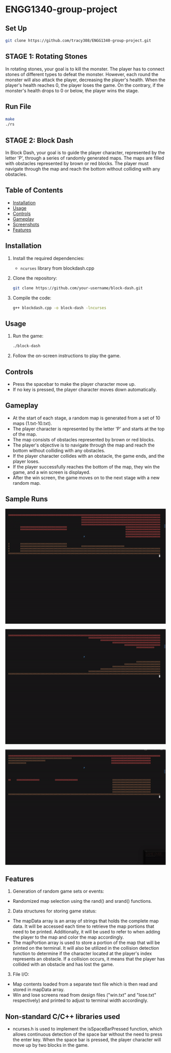 # ENGG1340-group-project

## Set Up
```bash
git clone https://github.com/tracy308/ENGG1340-group-project.git
```

## STAGE 1: Rotating Stones
In rotating stones, your goal is to kill the monster. The player has to connect stones of different types to defeat the monster. However, each round the monster will also attack the player, decreasing the player's health. When the player's health reaches 0, the player loses the game. On the contrary, if the monster's health drops to 0 or below, the player wins the stage.

## Run File
``` bash
make
./rs
```

## STAGE 2: Block Dash

In Block Dash, your goal is to guide the player character, represented by the letter 'P', through a series of randomly generated maps. The maps are filled with obstacles represented by brown or red blocks. The player must navigate through the map and reach the bottom without colliding with any obstacles. 

## Table of Contents

- [Installation](#installation)
- [Usage](#usage)
- [Controls](#controls)
- [Gameplay](#gameplay)
- [Screenshots](#screenshots)
- [Features](#features)

## Installation

1. Install the required dependencies:
   - `ncurses` library from blockdash.cpp

2. Clone the repository:

   ```bash
   git clone https://github.com/your-username/block-dash.git
   ```

3. Compile the code:

   ```bash
   g++ blockdash.cpp -o block-dash -lncurses
   ```

## Usage

1. Run the game:

   ```bash
   ./block-dash
   ```

2. Follow the on-screen instructions to play the game.

## Controls

- Press the spacebar to make the player character move up.
- If no key is pressed, the player character moves down automatically.

## Gameplay

- At the start of each stage, a random map is generated from a set of 10 maps (1.txt-10.txt).
- The player character is represented by the letter 'P' and starts at the top of the map.
- The map consists of obstacles represented by brown or red blocks.
- The player's objective is to navigate through the map and reach the bottom without colliding with any obstacles.
- If the player character collides with an obstacle, the game ends, and the player loses.
- If the player successfully reaches the bottom of the map, they win the game, and a win screen is displayed.
- After the win screen, the game moves on to the next stage with a new random map.

## Sample Runs
![Sample 1](gifsamples/blockdash_sample1.GIF)

![Sample 2](gifsamples/blockdash_sample2.GIF)

![Sample 3](gifsamples/blockdash_sample3.GIF)

## Features 
1. Generation of random game sets or events:
  - Randomized map selection using the rand() and srand() functions.
2. Data structures for storing game status:
  - The mapData array is an array of strings that holds the complete map data. It will be accessed each time to retrieve the map portions that need to be printed. Additionally, it will be used to refer to when adding the player to the map and color the map accordingly.
  - The mapPortion array is used to store a portion of the map that will be printed on the terminal. It will also be utilized in the collision detection function to determine if the character located at the player's index represents an obstacle. If a collision occurs, it means that the player has collided with an obstacle and has lost the game.
3. File I/O:
  - Map contents loaded from a separate text file which is then read and stored in mapData array. 
  - Win and lose screens read from design files ("win.txt" and "lose.txt" respectively) and printed to adjust to terminal width accordingly.

## Non-standard C/C++ libraries used
- ncurses.h is used to implement the isSpaceBarPressed function, which allows continuous detection of the space bar without the need to press the enter key. When the space bar is pressed, the player character will move up by two blocks in the game.
